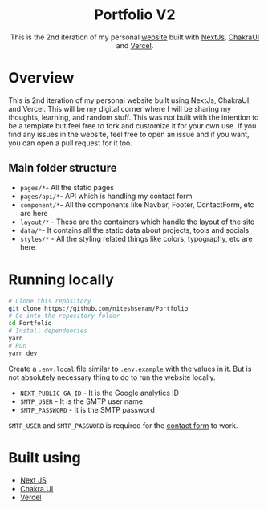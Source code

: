 <h1 align="center" font-weight="bold">
  Portfolio V2
</h1>
<p align="center">
  This is the 2nd iteration of my personal <a href="https://niteshseram.in" target="_blank">website</a> built with <a href="https://nextjs.org/" target="_blank">NextJs</a>, <a href="chakra-ui.com">ChakraUI</a> and <a href="https://vercel.com" target="_blank">Vercel</a>.
</p>

# Overview

This is 2nd iteration of my personal website built using NextJs, ChakraUI, and Vercel. This will be my digital corner where I will be sharing my thoughts, learning, and random stuff. This was not built with the intention to be a template but feel free to fork and customize it for your own use. If you find any issues in the website, feel free to open an issue and if you want, you can open a pull request for it too.

## Main folder structure

- `pages/*`- All the static pages
- `pages/api/*`- API which is handling my contact form
- `component/*`- All the components like Navbar, Footer, ContactForm, etc are here
- `layout/*` - These are the containers which handle the layout of the site
- `data/*`- It contains all the static data about projects, tools and socials
- `styles/*` - All the styling related things like colors, typography, etc are here

# Running locally

```bash
# Clone this repository
git clone https://github.com/niteshseram/Portfolio
# Go into the repository folder
cd Portfolio
# Install dependencies
yarn
# Run
yarn dev
```

Create a `.env.local` file similar to `.env.example` with the values in it. But is not absolutely necessary thing to do to run the website locally.

- `NEXT_PUBLIC_GA_ID` - It is the Google analytics ID
- `SMTP_USER` - It is the SMTP user name
- `SMTP_PASSWORD` - It is the SMTP password

`SMTP_USER` and `SMTP_PASSWORD` is required for the [contact form](https://niteshseram.in/#contact) to work.

# Built using

- [Next JS](https://nextjs.org/)
- [Chakra UI](https://chakra-ui.com)
- [Vercel](https://vercel.com)
